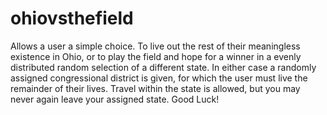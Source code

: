 # ohiovsthefield
Allows a user a simple choice. To live out the rest of their meaningless
existence in Ohio, or to play the field and hope for a winner in a evenly
distributed random selection of a different state. In either case a randomly
assigned congressional district is given, for which the user must live the
remainder of their lives. Travel within the state is allowed, but you may
never again leave your assigned state. Good Luck!
